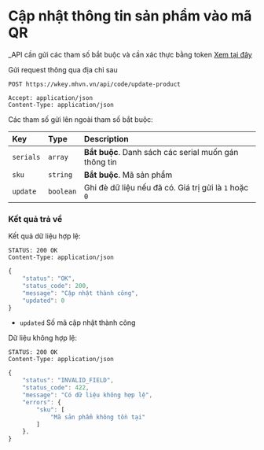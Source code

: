 # Cập nhật thông tin sản phẩm vào mã QR

_API cần gửi các tham số bắt buộc và cần xác thực bằng token [Xem tại đây](README.md)

Gửi request thông qua địa chỉ sau
 ```http
POST https://wkey.mhvn.vn/api/code/update-product

Accept: application/json
Content-Type: application/json
```

Các tham số gửi lên ngoài tham số bắt buộc:

| Key | Type | Description |
| :--- | :--- | :--- |
| `serials` | `array` | **Bắt buộc**. Danh sách các serial muốn gán thông tin |
| `sku` | `string` | **Bắt buộc**. Mã sản phẩm |
| `update` | `boolean` | Ghi đè dữ liệu nếu đã có. Giá trị gửi là `1` hoặc `0` |


### Kết quả trả về
Kết quả dữ liệu hợp lệ:
 ```http
STATUS: 200 OK
Content-Type: application/json
```
```javascript
{
    "status": "OK",
    "status_code": 200,
    "message": "Cập nhật thành công",
    "updated": 0
}
```

- `updated` Số mã cập nhật thành công

Dữ liệu không hợp lệ:
 ```http
STATUS: 200 OK
Content-Type: application/json
```
```javascript
{
    "status": "INVALID_FIELD",
    "status_code": 422,
    "message": "Có dữ liệu không hợp lệ",
    "errors": {
        "sku": [
            "Mã sản phẩm không tồn tại"
        ]
    },
}
```
